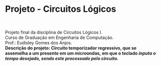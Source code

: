 <h1>Projeto - Circuitos Lógicos</h1>
<br>
<p>Projeto final da disciplina de Circuitos Lógicos I.
<br>
Curso de Graduação em Engenharia de Computação.
<br>
Prof.: Eudisley Gomes dos Anjos.
<br>
<b>Descrição do projeto:<b> Circuito temporizador regressivo, que se assemelha a um presente em um microondas, em que o teclado <i>inputa<i> o tempo desejado, sendo este processado pelo circuito.


